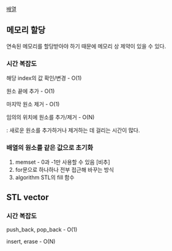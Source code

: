 [배열](https://blog.encrypted.gg/927)

## 메모리 할당

연속된 메모리를 할당받아야 하기 때문에 메모리 상 제약이 있을 수 있다.

### 시간 복잡도

해당 index의 값 확인/변경 - O(1)

원소 끝에 추가 - O(1)

마지막 원소 제거 - O(1)

임의의 위치에 원소를 추가/제거 - O(N)

: 새로운 원소를 추가하거나 제거하는 데 걸리는 시간이 많다.

### 배열의 원소를 같은 값으로 초기화

1. memset - 0과 -1만 사용할 수 있음 [비추]
2. for문으로 하나하나 전부 접근해 바꾸는 방식
3. algorithm STL의 fill 함수

## STL vector

### 시간 복잡도

push_back, pop_back - O(1)

insert, erase - O(N)
